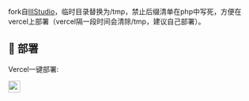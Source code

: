 fork自[IIIStudio](https://github.com/IIIStudio/WebNotepad)，临时目录替换为/tmp，禁止后缀清单在php中写死，方便在vercel上部署（vercel隔一段时间会清除/tmp，建议自己部署）。

## 🚀 部署
Vercel一键部署:

<a href="https://vercel.com/import/project?template=https://github.com/ZSCGR/WebNotepad/tree/main"><img src="https://vercel.com/button" height="24"></a>
